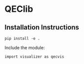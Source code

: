 # QEClib

## Installation Instructions

`pip install -e .`

Include the module:

`import visualizer as qecvis`

